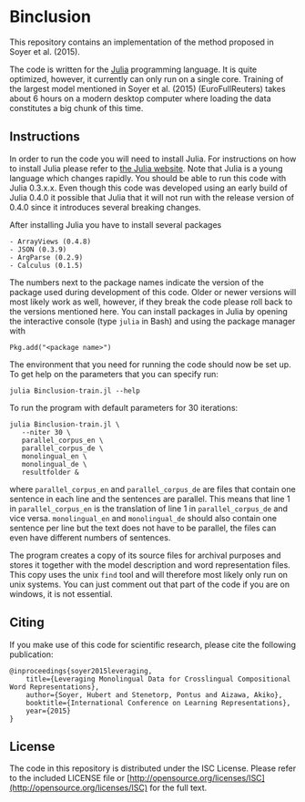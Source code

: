 # Binclusion #

This repository contains an implementation of the method proposed in
Soyer et al. (2015).

The code is written for the [Julia][juliaweb] programming language.
It is quite optimized, however, it currently can only run on a single core.
Training of the largest model mentioned in Soyer et al. (2015) 
(EuroFullReuters) takes about 6 hours on a modern desktop computer where
loading the data constitutes a big chunk of this time.

## Instructions ##

In order to run the code you will need to install Julia.
For instructions on how to install Julia please refer to 
[the Julia website][juliaweb].
Note that Julia is a young language which changes rapidly.
You should be able to run this code with Julia 0.3.x.x.
Even though this code was developed using an early build of
Julia 0.4.0 it possible that Julia that it will not run 
with the release version of 0.4.0 since it introduces several
breaking changes.

After installing Julia you have to install several packages

    - ArrayViews (0.4.8)
    - JSON (0.3.9)
    - ArgParse (0.2.9)
    - Calculus (0.1.5)

The numbers next to the package names indicate the version of 
the package used during development of this code. 
Older or newer versions will most likely work as well, however,
if they break the code please roll back to the versions 
mentioned here.
You can install packages in Julia by opening the interactive console
(type `julia` in Bash) and using the package manager with

    Pkg.add("<package name>")

The environment that you need for running the code should now be set up.
To get help on the parameters that you can specify run:

    julia Binclusion-train.jl --help
    
To run the program with default parameters for 30 iterations:

    julia Binclusion-train.jl \
       --niter 30 \
       parallel_corpus_en \
       parallel_corpus_de \
       monolingual_en \
       monolingual_de \
       resultfolder &
    
where `parallel_corpus_en` and `parallel_corpus_de` are files that contain one
sentence in each line and the sentences are parallel. This means that
line 1 in `parallel_corpus_en` is the translation of line 1 in
`parallel_corpus_de` and vice versa.
`monolingual_en` and `monolingual_de` should also contain one sentence per line
but the text does not have to be parallel, the files can even have different
numbers of sentences.

The program creates a copy of its source files for archival purposes and
stores it together with the model description and word representation files.
This copy uses the unix `find` tool and will therefore most likely only
run on unix systems. You can just comment out that part of the code if you
are on windows, it is not essential.

## Citing ##

If you make use of this code for scientific research, please cite
the following publication:

    @inproceedings{soyer2015leveraging,
        title={Leveraging Monolingual Data for Crosslingual Compositional Word Representations},
        author={Soyer, Hubert and Stenetorp, Pontus and Aizawa, Akiko},
        booktitle={International Conference on Learning Representations},
        year={2015}
    }
    
    
[juliaweb]: http://julialang.org/

## License ##

The code in this repository is distributed under the ISC License.
Please refer to the included LICENSE file or [http://opensource.org/licenses/ISC](http://opensource.org/licenses/ISC) for the full text.
